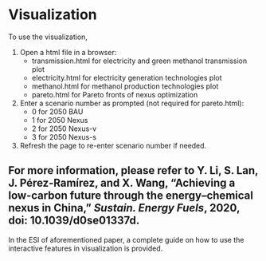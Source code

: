 # Visualization
To use the visualization,
<ol>
   <li>Open a html file in a browser:
   <ul>
      <li>transmission.html for electricity and green methanol transmission plot</li>
      <li>electricity.html for electricity generation technologies plot</li>
      <li>methanol.html for methanol production technologies plot</li>
      <li>pareto.html for Pareto fronts of nexus optimization</li>
   </ul></li>
   
   
   <li>Enter a scenario number as prompted (not required for pareto.html):
   <ul>
      <li>0 for 2050 BAU</li>
      <li>1 for 2050 Nexus</li>
      <li>2 for 2050 Nexus-v</li>
      <li>3 for 2050 Nexus-s</li>
   </ul></li>
   
   
   <li>Refresh the page to re-enter scenario number if needed.</li>
</ol>

## For more information, please refer to Y. Li, S. Lan, J. Pérez-Ramírez, and X. Wang, “Achieving a low-carbon future through the energy–chemical nexus in China,” *Sustain. Energy Fuels*, 2020, doi: 10.1039/d0se01337d.

In the ESI of aforementioned paper, a complete guide on how to use the interactive features in visualization is provided.
